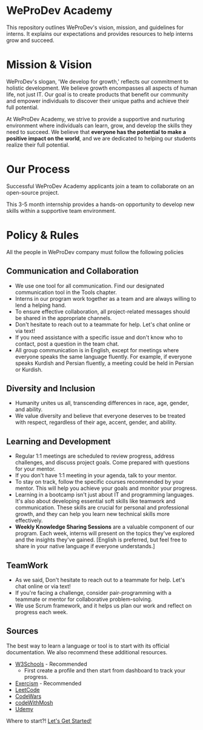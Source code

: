 # WeProDev Academy
This repository outlines WeProDev's vision, mission, and guidelines for interns. It explains our expectations and provides resources to help interns grow and succeed.

# Mission & Vision
WeProDev's slogan, 'We develop for growth,' reflects our commitment to holistic development. We believe growth encompasses all aspects of human life, not just IT. Our goal is to create products that benefit our community and empower individuals to discover their unique paths and achieve their full potential. 

At WeProDev Academy, we strive to provide a supportive and nurturing environment where individuals can learn, grow, and develop the skills they need to succeed. We believe that **everyone has the potential to make a positive impact on the world**, and we are dedicated to helping our students realize their full potential.

# Our Process 
Successful WeProDev Academy applicants join a team to collaborate on an open-source project. 

This 3-5 month internship provides a hands-on opportunity to develop new skills within a supportive team environment.

# Policy & Rules
All the people in WeProDev company must follow the following policies

## Communication and Collaboration
- We use one tool for all communication. Find our designated communication tool in the Tools chapter.
- Interns in our program work together as a team and are always willing to lend a helping hand.
- To ensure effective collaboration, all project-related messages should be shared in the appropriate channels.
- Don't hesitate to reach out to a teammate for help. Let's chat online or via text!
- If you need assistance with a specific issue and don't know who to contact, post a question in the team chat.
- All group communication is in English, except for meetings where everyone speaks the same language fluently. For example, if everyone speaks Kurdish and Persian fluently, a meeting could be held in Persian or Kurdish.

## Diversity and Inclusion
- Humanity unites us all, transcending differences in race, age, gender, and ability.
- We value diversity and believe that everyone deserves to be treated with respect, regardless of their age, accent, gender, and ability.

## Learning and Development
- Regular 1:1 meetings are scheduled to review progress, address challenges, and discuss project goals. Come prepared with questions for your mentor.
- If you don't have 1:1 meeting in your agenda, talk to your mentor.
- To stay on track, follow the specific courses recommended by your mentor. This will help you achieve your goals and monitor your progress.
- Learning in a bootcamp isn't just about IT and programming languages. It's also about developing essential soft skills like teamwork and communication. These skills are crucial for personal and professional growth, and they can help you learn new technical skills more effectively.
- **Weekly Knowledge Sharing Sessions** are a valuable component of our program. Each week, interns will present on the topics they've explored and the insights they've gained. [English is preferred, but feel free to share in your native language if everyone understands.]

## TeamWork
- As we said, Don't hesitate to reach out to a teammate for help. Let's chat online or via text!
- If you're facing a challenge, consider pair-programming with a teammate or mentor for collaborative problem-solving.
- We use Scrum framework, and it helps us plan our work and reflect on progress each week.

## Sources
The best way to learn a language or tool is to start with its official documentation. We also recommend these additional resources.
- [W3Schools](https://www.w3schools.com) - Recommended
  - First create a profile and then start from dashboard to track your progress.
- [Exercism](https://exercism.org) - Recommended
- [LeetCode](https://leetcode.com/)
- [CodeWars](https://www.codewars.com)
- [codeWithMosh](https://codewithmosh.com)
- [Udemy](https://www.udemy.com)


Where to start?! [Let's Get Started!](/english/GetStarted.md)